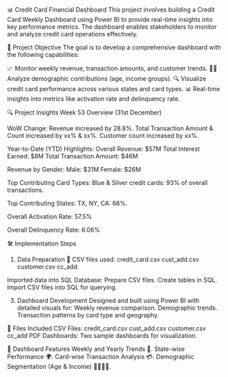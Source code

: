 📊 Credit Card Financial Dashboard
This project involves building a Credit Card Weekly Dashboard using Power BI to provide real-time insights into key performance metrics. The dashboard enables stakeholders to monitor and analyze credit card operations effectively.

🚀 Project Objective
The goal is to develop a comprehensive dashboard with the following capabilities:

📈 Monitor weekly revenue, transaction amounts, and customer trends.
🕵️‍♀️ Analyze demographic contributions (age, income groups).
🔍 Visualize credit card performance across various states and card types.
📊 Real-time insights into metrics like activation rate and delinquency rate.

🔍 Project Insights
Week 53 Overview (31st December)

WoW Change:
Revenue increased by 28.8%.
Total Transaction Amount & Count increased by xx% & xx%.
Customer count increased by xx%.

Year-to-Date (YTD) Highlights:
Overall Revenue: $57M
Total Interest Earned: $8M
Total Transaction Amount: $46M

Revenue by Gender:
Male: $31M
Female: $26M

Top Contributing Card Types:
Blue & Silver credit cards: 93% of overall transactions.

Top Contributing States:
TX, NY, CA: 68%.

Overall Activation Rate: 57.5%

Overall Delinquency Rate: 6.06%

🛠️ Implementation Steps
1. Data Preparation
📄 CSV files used:
credit_card.csv
cust_add.csv
customer.csv
cc_add

Imported data into SQL Database:
Prepare CSV files.
Create tables in SQL.
Import CSV files into SQL for querying.

3. Dashboard Development
Designed and built using Power BI with detailed visuals for:
Weekly revenue comparison.
Demographic trends.
Transaction patterns by card type and geography.

📂 Files Included
CSV Files:
credit_card.csv
cust_add.csv
customer.csv
cc_add
PDF Dashboards: Two sample dashboards for visualization.

📌 Dashboard Features
Weekly and Yearly Trends 📅.
State-wise Performance 🌍.
Card-wise Transaction Analysis 💳.
Demographic Segmentation (Age & Income) 👨‍👩‍👧‍👦.





